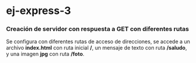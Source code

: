 # ej-express-3
### Creación de servidor con respuesta a GET con diferentes rutas 

Se configura con diferentes rutas de acceso de direcciones, se accede a un archivo **index.html** con ruta inicial **/**, un mensaje de texto con ruta **/saludo**, y una imagen **jpg** con ruta **/foto**. 